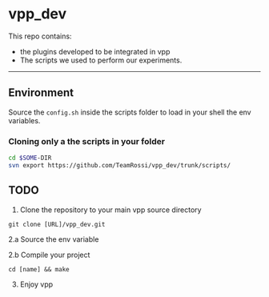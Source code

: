 vpp_dev
===

This repo contains:
- the plugins developed to be integrated in vpp
- The scripts we used to perform our experiments.

---

## Environment
Source the ```config.sh``` inside the scripts folder to load in your shell the env variables.

### Cloning only a the scripts in your folder

```bash
cd $SOME-DIR
svn export https://github.com/TeamRossi/vpp_dev/trunk/scripts/
```

## TODO

1. Clone the repository to your main vpp source directory
``` 
git clone [URL]/vpp_dev.git
```

2.a Source the env variable

2.b Compile your project
```
cd [name] && make 
```

3. Enjoy vpp

